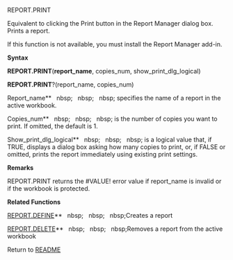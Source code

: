 REPORT.PRINT

Equivalent to clicking the Print button in the Report Manager dialog
box. Prints a report.

If this function is not available, you must install the Report Manager
add-in.

**Syntax**

**REPORT.PRINT**(**report\_name**, copies\_num,
show\_print\_dlg\_logical)

**REPORT.PRINT**?(report\_name, copies\_num)

Report\_name**&nbsp;&nbsp;&nbsp;nbsp;&nbsp;&nbsp;&nbsp;nbsp;&nbsp;&nbsp;&nbsp;nbsp;&nbsp;specifies the name of a report in
the active workbook.

Copies\_num**&nbsp;&nbsp;&nbsp;nbsp;&nbsp;&nbsp;&nbsp;nbsp;&nbsp;&nbsp;&nbsp;nbsp;&nbsp;is the number of copies you want to
print. If omitted, the default is 1.

Show\_print\_dlg\_logical**&nbsp;&nbsp;&nbsp;nbsp;&nbsp;&nbsp;&nbsp;nbsp;&nbsp;&nbsp;&nbsp;nbsp;&nbsp;is a logical value
that, if TRUE, displays a dialog box asking how many copies to print,
or, if FALSE or omitted, prints the report immediately using existing
print settings.

**Remarks**

REPORT.PRINT returns the \#VALUE\! error value if report\_name is
invalid or if the workbook is protected.

**Related Functions**

[REPORT.DEFINE](REPORT.DEFINE.md)**&nbsp;&nbsp;&nbsp;nbsp;&nbsp;&nbsp;&nbsp;nbsp;&nbsp;&nbsp;&nbsp;nbsp;Creates a report

[REPORT.DELETE](REPORT.DELETE.md)**&nbsp;&nbsp;&nbsp;nbsp;&nbsp;&nbsp;&nbsp;nbsp;&nbsp;&nbsp;&nbsp;nbsp;Removes a report from the active workbook



Return to [README](README.md)

